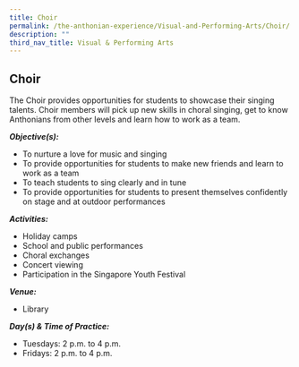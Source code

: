 ```yaml
---
title: Choir
permalink: /the-anthonian-experience/Visual-and-Performing-Arts/Choir/
description: ""
third_nav_title: Visual & Performing Arts
---
```

## Choir


The Choir provides opportunities for students to showcase their singing talents. Choir members will pick up new skills in choral singing, get to know Anthonians from other levels and learn how to work as a team. 

  

_**Objective(s):**_ 

*   To nurture a love for music and singing
*   To provide opportunities for students to make new friends and learn to work as a team
*   To teach students to sing clearly and in tune 
*   To provide opportunities for students to present themselves confidently on stage and at outdoor performances

  

_**Activities:**_

*   Holiday camps
*   School and public performances
*   Choral exchanges
*   Concert viewing
*   Participation in the Singapore Youth Festival

  

_**Venue:**_

*   Library

  

_**Day(s) & Time of Practice:**_

*   Tuesdays: 2 p.m. to 4 p.m. 
*   Fridays: 2 p.m. to 4 p.m.